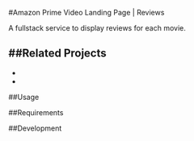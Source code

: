 #Amazon Prime Video Landing Page | Reviews

A fullstack service to display reviews for each movie.

##Related Projects
-
-
-

##Usage

##Requirements

##Development